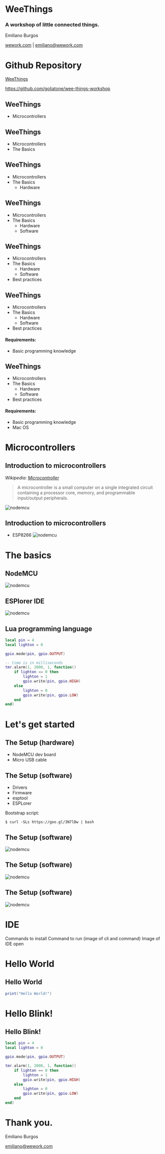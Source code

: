 # WeeThings

<h3>A workshop of little connected things.</h3>

Emiliano Burgos

<a href="http://wework.com">wework.com</a> | <a href="mailto:emiliano@wework.com">emiliano@wework.com</a>

# Github Repository

[WeeThings][wt]

https://github.com/goliatone/wee-things-workshop

[wt]:https://github.com/goliatone/wee-things-workshop

## WeeThings

* Microcontrollers

## WeeThings

* Microcontrollers
* The Basics

## WeeThings

* Microcontrollers
* The Basics
    * Hardware

## WeeThings

* Microcontrollers
* The Basics
    * Hardware
    * Software

## WeeThings

* Microcontrollers
* The Basics
    * Hardware
    * Software
* Best practices

## WeeThings

* Microcontrollers
* The Basics
    * Hardware
    * Software
* Best practices

#### Requirements:

- Basic programming knowledge

## WeeThings

* Microcontrollers
* The Basics
    * Hardware
    * Software
* Best practices

#### Requirements:

- Basic programming knowledge
- Mac OS


# Microcontrollers

## Introduction to microcontrollers

_Wikipedia: [Microcontroller][microcontroller]_

>A microcontroller is a small computer on a single integrated circuit containing a processor core, memory, and programmable input/output peripherals.


[microcontroller]:https://en.wikipedia.org/wiki/Microcontroller

![nodemcu](https://raw.githubusercontent.com/goliatone/wee-things-workshop/master/images/nodemcu-001.jpg)

## Introduction to microcontrollers

* ESP8266
![nodemcu](https://raw.githubusercontent.com/goliatone/wee-things-workshop/master/images/esp8266-001.png)

# The basics

## NodeMCU
![nodemcu](https://raw.githubusercontent.com/goliatone/wee-things-workshop/master/images/nodemcu-001.jpg)

## ESPlorer IDE

![nodemcu](https://raw.githubusercontent.com/goliatone/wee-things-workshop/master/images/esplorer-001.png)

## Lua programming language

```lua
local pin = 4
local lighton = 0

gpio.mode(pin, gpio.OUTPUT)

-- time is in milliseconds
tmr.alarm(1, 2000, 1, function()
    if lighton == 0 then
        lighton = 1
        gpio.write(pin, gpio.HIGH)
    else
        lighton = 0
        gpio.write(pin, gpio.LOW)
    end
end)
```

# Let's get started

## The Setup (hardware)
* NodeMCU dev board
* Micro USB cable



## The Setup (software)
* Drivers
* Firmware
* esptool
* ESPLorer

<!--
Everybody should make a directory in the same place, and cd.
-->

Bootstrap script:
```
$ curl -SLs https://goo.gl/3N7lDw | bash
```

## The Setup (software)

![nodemcu](https://raw.githubusercontent.com/goliatone/wee-things-workshop/master/images/bootstrap-001.png)


## The Setup (software)

![nodemcu](https://raw.githubusercontent.com/goliatone/wee-things-workshop/master/images/bootstrap-002.png)

## The Setup (software)

![nodemcu](https://raw.githubusercontent.com/goliatone/wee-things-workshop/master/images/bootstrap-003.png)

# IDE
<!--
TODO: bootstrap should check for Java
make a slide of bootstrap result, cd ~/Desktop, mkdir wee-things, execute curl
and then take screenshot
-->
Commands to install
Command to run (image of cli and command)
Image of IDE open

# Hello World

## Hello World

```lua
print("Hello World!")
```

<!--
SHOW IMAGES STEP BY STEP, LOAD & EXEC CODE
-->

# Hello Blink!

## Hello Blink!

```lua
local pin = 4
local lighton = 0

gpio.mode(pin, gpio.OUTPUT)

tmr.alarm(1, 2000, 1, function()
    if lighton == 0 then
        lighton = 1
        gpio.write(pin, gpio.HIGH)
    else
        lighton = 0
        gpio.write(pin, gpio.LOW)
    end
end)
```


# Thank you.
Emiliano Burgos

<a href="mailto:emiliano@wework.com">emiliano@wework.com</a>




<!-- samples
http://www.slideshare.net/JulinDavidDuque/javascript-robotics-a-nodebots-show
http://www.slideshare.net/coolsimo/how-to-structure-a-presentation-a-guide-with-examples
http://www.slideshare.net/msimonehouston/nodebots-50566451
-->
